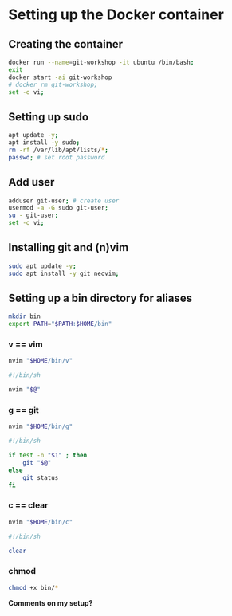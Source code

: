 # Setting up the Docker container

## Creating the container

```sh
docker run --name=git-workshop -it ubuntu /bin/bash;
exit
docker start -ai git-workshop
# docker rm git-workshop;
set -o vi;
```

## Setting up sudo

```sh
apt update -y;
apt install -y sudo;
rm -rf /var/lib/apt/lists/*;
passwd; # set root password
```

## Add user

```sh
adduser git-user; # create user
usermod -a -G sudo git-user;
su - git-user;
set -o vi;
```

## Installing git and (n)vim

```sh
sudo apt update -y;
sudo apt install -y git neovim;
```

## Setting up a bin directory for aliases

```sh
mkdir bin
export PATH="$PATH:$HOME/bin"
```

### v == vim

```sh
nvim "$HOME/bin/v"
```

```sh
#!/bin/sh

nvim "$@"
```

### g == git

```sh
nvim "$HOME/bin/g"
```

```sh
#!/bin/sh

if test -n "$1" ; then
    git "$@"
else
    git status
fi
```

### c == clear

```sh
nvim "$HOME/bin/c"
```

```sh
#!/bin/sh

clear
```

### chmod

```sh
chmod +x bin/*
```

**Comments on my setup?**

